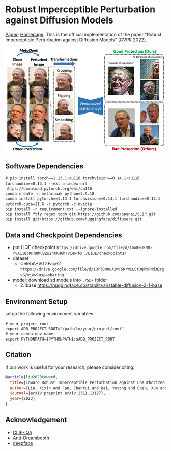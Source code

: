 # Robust Imperceptible Perturbation against Diffusion Models
[Paper](https://arxiv.org/abs/2311.13127); [Homepage](https://metacloak.github.io); 
This is the official implementation of the paper "Robust Imperceptible Perturbation against Diffusion Models" (CVPR 2022). 
<!-- The complete code and data will be released upon acceptance. Four sampled IDs from VGGFace2 (clean and protected images with our method with $r=11/255$) are released under the `./example_data/` folder. Free feel to test out the protection performance.  -->
<div align="center">
    <img src="./teaser.png" alt="Teaser">
</div>

<!-- ## Algorithm Flow

![Framework](./framework.png) -->


## Software Dependencies
```shell
# pip install torch==1.13.1+cu116 torchvision==0.14.1+cu116 torchaudio==0.13.1 --extra-index-url https://download.pytorch.org/whl/cu116
conda create -n metacloak python=3.9.18
conda install pytorch==1.13.1 torchvision==0.14.1 torchaudio==0.13.1 pytorch-cuda=11.6 -c pytorch -c nvidia
pip install -r requirement.txt --ignore-installed
pip install ftfy regex tqdm git+https://github.com/openai/CLIP.git
pip install git+https://github.com/huggingface/diffusers.git
```

## Data and Checkpoint Dependencies
- put LIQE checkpoint `https://drive.google.com/file/d/1GoKwUKNR-rvX11QbKRN8MuBZw2hXKHGh/view` to `./LIQE/checkpoints/`
- dataset 
    - CelebA+VGGFace2 `https://drive.google.com/file/d/1RrlGMOuA2WF5RrWiLSt3QPxFNd3EagvG/view?usp=sharing`
- model: download sd models into `./SD/` folder
    - 2.1base https://huggingface.co/stabilityai/stable-diffusion-2-1-base


## Environment Setup
setup the following environment variables 
```shell
# your project root
export ADB_PROJECT_ROOT="/path/to/your/project/root"
# your conda env name
export PYTHONPATH=$PYTHONPATH$:$ADB_PROJECT_ROOT
```


## Citation
If our work is useful for your research, please consider citing:
```bibtex
@article{liu2023toward,
  title={Toward Robust Imperceptible Perturbation against Unauthorized Text-to-image Diffusion-based Synthesis},
  author={Liu, Yixin and Fan, Chenrui and Dai, Yutong and Chen, Xun and Zhou, Pan and Sun, Lichao},
  journal={arXiv preprint arXiv:2311.13127},
  year={2023}
}
```


## Acknowledgement
- [CLIP-IQA](https://github.com/IceClear/CLIP-IQA?tab=readme-ov-file)
- [Anti-Dreambooth](https://github.com/VinAIResearch/Anti-DreamBooth)
- [deepface](https://github.com/serengil/deepface)
